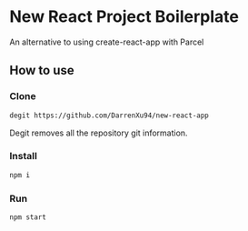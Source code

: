 # New React Project Boilerplate

An alternative to using create-react-app with Parcel

## How to use

### Clone

```bash
degit https://github.com/DarrenXu94/new-react-app
```

Degit removes all the repository git information.

### Install

```bash
npm i
```

### Run

```bash
npm start
```